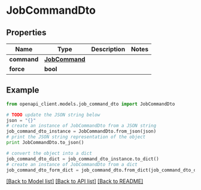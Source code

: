 # JobCommandDto


## Properties
Name | Type | Description | Notes
------------ | ------------- | ------------- | -------------
**command** | [**JobCommand**](JobCommand.md) |  | 
**force** | **bool** |  | 

## Example

```python
from openapi_client.models.job_command_dto import JobCommandDto

# TODO update the JSON string below
json = "{}"
# create an instance of JobCommandDto from a JSON string
job_command_dto_instance = JobCommandDto.from_json(json)
# print the JSON string representation of the object
print JobCommandDto.to_json()

# convert the object into a dict
job_command_dto_dict = job_command_dto_instance.to_dict()
# create an instance of JobCommandDto from a dict
job_command_dto_form_dict = job_command_dto.from_dict(job_command_dto_dict)
```
[[Back to Model list]](../README.md#documentation-for-models) [[Back to API list]](../README.md#documentation-for-api-endpoints) [[Back to README]](../README.md)



